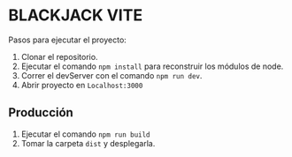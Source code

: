 # BLACKJACK VITE

Pasos para ejecutar el proyecto:

1. Clonar el repositorio.
2. Ejecutar el comando ```npm install``` para reconstruir los módulos de node.
3. Correr el devServer con el comando ```npm run dev```.
4. Abrir proyecto en ```Localhost:3000``` 

## Producción

1. Ejecutar el comando ```npm run build```
2. Tomar la carpeta ```dist``` y desplegarla.